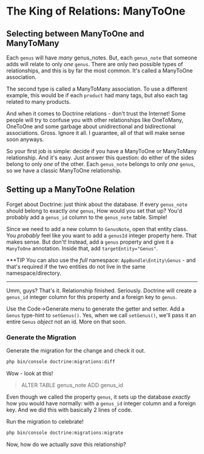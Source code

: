 # The King of Relations: ManyToOne

## Selecting between ManyToOne and ManyToMany

Each `genus` will have *many* genus_notes. But, each `genus_note` that someone adds
will relate to only *one* `genus`. There are only *two* possible types of relationships,
and this is by far the most common. It's called a ManyToOne association.

The second type is called a ManyToMany association. To use a different example,
this would be if each `product` had many tags, but also each tag related to many
products.

And when it comes to Doctrine relations - don't trust the Internet! Some people
will try to confuse you with other relationships like OneToMany, OneToOne and some
garbage about unidirectional and bidirectional associations. Gross. Ignore it all.
I guarantee, all of that will make sense soon anyways.

So your first job is simple: decide if you have a ManyToOne or ManyToMany relationship.
And it's easy. Just answer this question: do either of the sides belong to only *one*
of the other. Each `genus_note` belongs to only *one* `genus`, so we have a classic
ManyToOne relationship.

## Setting up a ManyToOne Relation

Forget about Doctrine: just think about the database. If every `genus_note` should
belong to exactly *one* `genus`, How would you set that up? You'd probably add a
`genus_id` column to the `genus_note` table. Simple!

Since we need to add a new column to `GenusNote`, open that entity class. You *probably*
feel like you want to add a `genusId` integer property here. That makes sense. But
don't! Instead, add a `genus` property and give it a `ManyToOne` annotation. Inside
that, add `targetEntity="Genus"`.

***TIP
You can also use the *full* namespace: `AppBundle\Entity\Genus` - and that's required
if the two entities do not live in the same namespace/directory.
***

Umm, guys? That's it. Relationship finished. Seriously. Doctrine will create a
`genus_id` integer column for this property and a foreign key to `genus`.

Use the Code->Generate menu to generate the getter and setter. Add a `Genus` type-hint
to `setGenus()`. Yes, when we call `setGenus()`, we'll pass it an entire `Genus`
*object* not an id. More on that soon.

### Generate the Migration

Generate the migration for the change and check it out.

```bash
php bin/console doctrine:migrations:diff
```

Wow - look at this!

> ALTER TABLE genus_note ADD genus_id

Even though we called the property `genus`, it sets up the database *exactly* how
you would have normally: with a `genus_id` integer column and a foreign key. And
we did this with basically 2 lines of code.

Run the migration to celebrate!

```bash
php bin/console doctrine:migrations:migrate
```

Now, how do we actually *save* this relationship?
